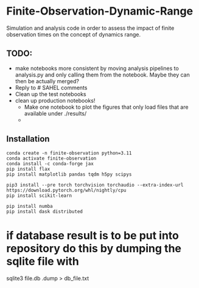 # Finite-Observation-Dynamic-Range

Simulation and analysis code in order to assess the impact of finite observation times on the concept of dynamics range.

## TODO:
* make notebooks more consistent by moving analysis pipelines to analysis.py and only calling them from the notebook. Maybe they can then be actually merged?
* Reply to # SAHEL comments
* Clean up the test notebooks
* clean up production notebooks!
    * Make one notebook to plot the figures that only load files that are available under ./results/
    * 

## Installation
```
conda create -n finite-observation python=3.11
conda activate finite-observation
conda install -c conda-forge jax
pip install flax
pip install matplotlib pandas tqdm h5py scipys
```

```
pip3 install --pre torch torchvision torchaudio --extra-index-url https://download.pytorch.org/whl/nightly/cpu
pip install scikit-learn
```

```
pip install numba
pip install dask distributed
```

# if database result is to be put into repository do this by dumping the sqlite file with
sqlite3 file.db .dump > db_file.txt
